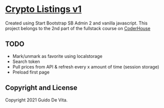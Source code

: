 # [Crypto Listings v1](https://ch2.guidito.com.ar/)

Created using Start Bootstrap SB Admin 2 and vanilla javascript.
This project belongs to the 2nd part of the fullstack course on [CoderHouse](https://coderhouse.com)

## TODO
- Mark/unmark as favorite using localstorage
- Search token
- Pull prices from API & refresh every x amount of time (session storage)
- Preload first page

## Copyright and License

Copyright 2021 Guido De Vita.
